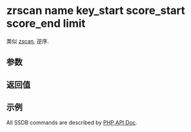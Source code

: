 # zrscan name key_start score_start score_end limit

类似 [zscan](./zscan.html), 逆序.

## 参数

## 返回值

## 示例

All SSDB commands are described by [PHP API Doc](http://ssdb.io/docs/php/).
